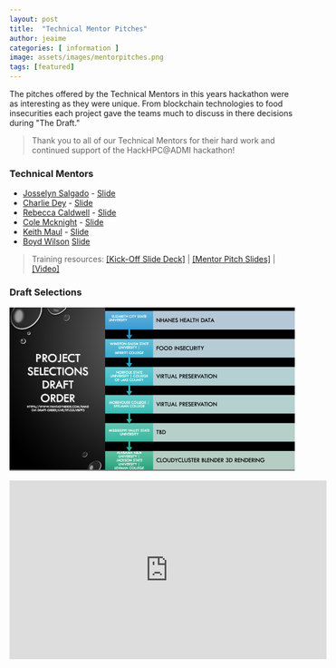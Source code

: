 ```yaml
---
layout: post
title:  "Technical Mentor Pitches"
author: jeaime
categories: [ information ]
image: assets/images/mentorpitches.png
tags: [featured]
---
```


The pitches offered by the Technical Mentors in this years hackathon were as interesting as they were unique. From blockchain technologies to food insecurities each project gave the teams much to discuss in there decisions during "The Draft." 

>Thank you to all of our Technical Mentors for their hard work and continued support of the HackHPC@ADMI hackathon!

### Technical Mentors
* [Josselyn Salgado](https://www.linkedin.com/in/josselynsalgado) - [Slide](../slides/Mentor_Pitches/Pawerful.pdf)
* [Charlie Dey](https://www.linkedin.com/in/charlie-dey-0031317a/) - [Slide](../slides/Mentor_Pitches/Virtual_Preservation_Society.pdf)
* [Rebecca Caldwell](https://www.linkedin.com/in/rebecca-caldwell-0434256/) - [Slide](../slides/Mentor_Pitches/Food_Insecurity.pdf)
* [Cole Mcknight](https://www.linkedin.com/in/cole-mcknight/) - [Slide](../slides/Mentor_Pitches/NHANES%20.pdf)
* [Keith Maul](https://staff.ucar.edu/users/kmaull) - [Slide](../slides/Mentor_Pitches/nft4data.pdf)
* [Boyd Wilson](https://www.linkedin.com/in/boydwilson/) [Slide](../slides/Mentor_Pitches/blender-render-cc-farm-Boyd.pdf)


>Training resources: [[Kick-Off Slide Deck]](../slides/Kickoff.pdf) | [[Mentor Pitch Slides]](https://github.com/HackHPC/ADMI22/tree/main/slides/Mentor_Pitches) | [[Video]](https://youtu.be/62oMiQGQpjw?t=1978) 

### Draft Selections
![DraftCHoices](../assets/images/draft-selections.png)


<iframe width="560" height="315" src="https://www.youtube.com/embed/62oMiQGQpjw?t=1978" title="YouTube video player" frameborder="0" allow="accelerometer; autoplay; clipboard-write; encrypted-media; gyroscope; picture-in-picture" allowfullscreen></iframe>